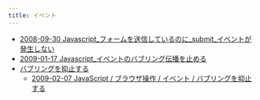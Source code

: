 ```yaml
---
title: イベント
---
```



- [2008-09-30 Javascript_フォームを送信しているのに_submit_イベントが発生しない](./../../../../../../d/2008/09/30/Javascript_フォームを送信しているのに_submit_イベントが発生しない.md)
- [2009-01-17 Javascript_イベントのバブリング伝播を止める](./../../../../../../d/2009/01/17/Javascript_イベントのバブリング伝播を止める.md)
- [バブリングを抑止する](./バブリングを抑止する/index.md)
    - [2009-02-07 JavaScript / ブラウザ操作 / イベント / バブリングを抑止する](./../../../../../../d/2009/02/07/JavaScript_でバブリングを抑止する.md)




